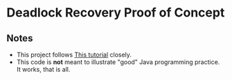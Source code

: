 # Deadlock Recovery Proof of Concept
## Notes
+ This project follows [This tutorial](https://medium.com/adamedelwiess/operating-system-6-thread-part-2-reader-writer-problem-spurious-wakeups-and-deadlocks-6e28ab161002) closely.
+ This code is **not** meant to illustrate "good" Java programming practice.  It works, that is all.